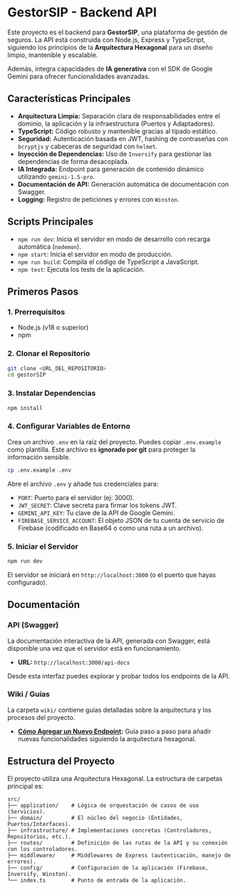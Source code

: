 # GestorSIP - Backend API

Este proyecto es el backend para **GestorSIP**, una plataforma de gestión de seguros. La API está construida con Node.js, Express y TypeScript, siguiendo los principios de la **Arquitectura Hexagonal** para un diseño limpio, mantenible y escalable.

Además, integra capacidades de **IA generativa** con el SDK de Google Gemini para ofrecer funcionalidades avanzadas.

## Características Principales

-   **Arquitectura Limpia:** Separación clara de responsabilidades entre el dominio, la aplicación y la infraestructura (Puertos y Adaptadores).
-   **TypeScript:** Código robusto y mantenible gracias al tipado estático.
-   **Seguridad:** Autenticación basada en JWT, hashing de contraseñas con `bcryptjs` y cabeceras de seguridad con `helmet`.
-   **Inyección de Dependencias:** Uso de `Inversify` para gestionar las dependencias de forma desacoplada.
-   **IA Integrada:** Endpoint para generación de contenido dinámico utilizando `gemini-1.5-pro`.
-   **Documentación de API:** Generación automática de documentación con Swagger.
-   **Logging:** Registro de peticiones y errores con `Winston`.

## Scripts Principales

-   `npm run dev`: Inicia el servidor en modo de desarrollo con recarga automática (`nodemon`).
-   `npm start`: Inicia el servidor en modo de producción.
-   `npm run build`: Compila el código de TypeScript a JavaScript.
-   `npm test`: Ejecuta los tests de la aplicación.

## Primeros Pasos

### 1. Prerrequisitos

-   Node.js (v18 o superior)
-   npm

### 2. Clonar el Repositorio

```bash
git clone <URL_DEL_REPOSITORIO>
cd gestorSIP
```

### 3. Instalar Dependencias

```bash
npm install
```

### 4. Configurar Variables de Entorno

Crea un archivo `.env` en la raíz del proyecto. Puedes copiar `.env.example` como plantilla. Este archivo es **ignorado por git** para proteger la información sensible.

```bash
cp .env.example .env
```

Abre el archivo `.env` y añade tus credenciales para:

-   `PORT`: Puerto para el servidor (ej: 3000).
-   `JWT_SECRET`: Clave secreta para firmar los tokens JWT.
-   `GEMINI_API_KEY`: Tu clave de la API de Google Gemini.
-   `FIREBASE_SERVICE_ACCOUNT`: El objeto JSON de tu cuenta de servicio de Firebase (codificado en Base64 o como una ruta a un archivo).

### 5. Iniciar el Servidor

```bash
npm run dev
```

El servidor se iniciará en `http://localhost:3000` (o el puerto que hayas configurado).

## Documentación

### API (Swagger)

La documentación interactiva de la API, generada con Swagger, está disponible una vez que el servidor está en funcionamiento.

-   **URL:** `http://localhost:3000/api-docs`

Desde esta interfaz puedes explorar y probar todos los endpoints de la API.

### Wiki / Guías

La carpeta `wiki/` contiene guías detalladas sobre la arquitectura y los procesos del proyecto.

-   **[Cómo Agregar un Nuevo Endpoint](./wiki/Agregar-Endpoint.md):** Guía paso a paso para añadir nuevas funcionalidades siguiendo la arquitectura hexagonal.

## Estructura del Proyecto

El proyecto utiliza una Arquitectura Hexagonal. La estructura de carpetas principal es:

```
src/
├── application/    # Lógica de orquestación de casos de uso (Servicios).
├── domain/         # El núcleo del negocio (Entidades, Puertos/Interfaces).
├── infrastructure/ # Implementaciones concretas (Controladores, Repositorios, etc.).
├── routes/         # Definición de las rutas de la API y su conexión con los controladores.
├── middleware/     # Middlewares de Express (autenticación, manejo de errores).
├── config/         # Configuración de la aplicación (Firebase, Inversify, Winston).
└── index.ts        # Punto de entrada de la aplicación.
```
